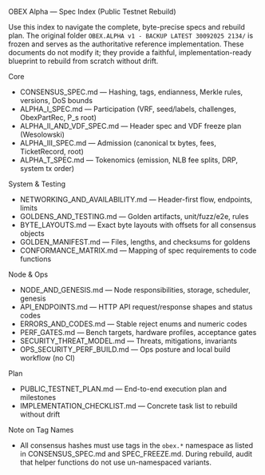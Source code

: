 OBEX Alpha — Spec Index (Public Testnet Rebuild)

Use this index to navigate the complete, byte-precise specs and rebuild plan. The original folder `OBEX.ALPHA v1 - BACKUP LATEST 30092025 2134/` is frozen and serves as the authoritative reference implementation. These documents do not modify it; they provide a faithful, implementation-ready blueprint to rebuild from scratch without drift.

Core
- CONSENSUS_SPEC.md — Hashing, tags, endianness, Merkle rules, versions, DoS bounds
- ALPHA_I_SPEC.md — Participation (VRF, seed/labels, challenges, ObexPartRec, P_s root)
- ALPHA_II_AND_VDF_SPEC.md — Header spec and VDF freeze plan (Wesolowski)
- ALPHA_III_SPEC.md — Admission (canonical tx bytes, fees, TicketRecord, root)
- ALPHA_T_SPEC.md — Tokenomics (emission, NLB fee splits, DRP, system tx order)

System & Testing
- NETWORKING_AND_AVAILABILITY.md — Header-first flow, endpoints, limits
- GOLDENS_AND_TESTING.md — Golden artifacts, unit/fuzz/e2e, rules
- BYTE_LAYOUTS.md — Exact byte layouts with offsets for all consensus objects
- GOLDEN_MANIFEST.md — Files, lengths, and checksums for goldens
- CONFORMANCE_MATRIX.md — Mapping of spec requirements to code functions

Node & Ops
- NODE_AND_GENESIS.md — Node responsibilities, storage, scheduler, genesis
- API_ENDPOINTS.md — HTTP API request/response shapes and status codes
- ERRORS_AND_CODES.md — Stable reject enums and numeric codes
- PERF_GATES.md — Bench targets, hardware profiles, acceptance gates
- SECURITY_THREAT_MODEL.md — Threats, mitigations, invariants
- OPS_SECURITY_PERF_BUILD.md — Ops posture and local build workflow (no CI)

Plan
- PUBLIC_TESTNET_PLAN.md — End-to-end execution plan and milestones
- IMPLEMENTATION_CHECKLIST.md — Concrete task list to rebuild without drift

Note on Tag Names
- All consensus hashes must use tags in the `obex.*` namespace as listed in CONSENSUS_SPEC.md and SPEC_FREEZE.md. During rebuild, audit that helper functions do not use un-namespaced variants.


